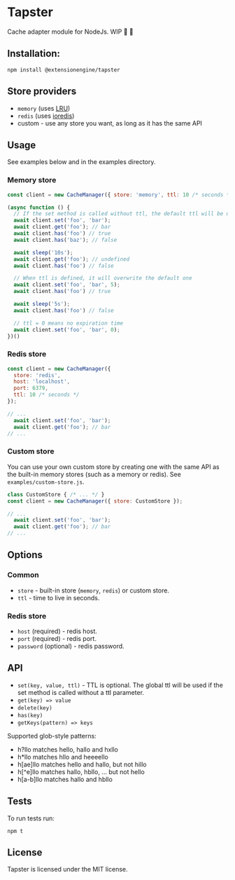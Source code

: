 # Tapster
Cache adapter module for NodeJs. WIP 🚧 🚧

## Installation:
```
npm install @extensionengine/tapster
```

## Store providers
- `memory` (uses [LRU](https://github.com/isaacs/node-lru-cache))
- `redis` (uses [ioredis](https://github.com/luin/ioredis))
- custom - use any store you want, as long as it has the same API

## Usage
See examples below and in the examples directory.

### Memory store
```js
const client = new CacheManager({ store: 'memory', ttl: 10 /* seconds */ });

(async function () {
  // If the set method is called without ttl, the default ttl will be used
  await client.set('foo', 'bar');
  await client.get('foo'); // bar
  await client.has('foo') // true
  await client.has('baz'); // false

  await sleep('10s');
  await client.get('foo'); // undefined
  await client.has('foo') // false

  // When ttl is defined, it will overwrite the default one
  await client.set('foo', 'bar', 5);
  await client.has('foo') // true

  await sleep('5s');
  await client.has('foo') // false

  // ttl = 0 means no expiration time
  await client.set('foo', 'bar', 0);
})()
```

### Redis store
```js
const client = new CacheManager({
  store: 'redis',
  host: 'localhost',
  port: 6379,
  ttl: 10 /* seconds */
});

// ...
  await client.set('foo', 'bar');
  await client.get('foo'); // bar
// ...  
```

### Custom store
You can use your own custom store by creating one with the same API as the built-in memory stores (such as a memory or redis). See `examples/custom-store.js`.
```js
class CustomStore { /* ... */ }
const client = new CacheManager({ store: CustomStore });

// ...
  await client.set('foo', 'bar');
  await client.get('foo'); // bar
// ...  
```
## Options
### Common
- `store` - built-in store (`memory`, `redis`) or custom store.
- `ttl` - time to live in seconds.
### Redis store
- `host` (required) - redis host.
- `port` (required) - redis port.
- `password` (optional) - redis password.

## API
- `set(key, value, ttl)` - TTL is optional. The global ttl will be used if the set method is called without a ttl parameter.
- `get(key) => value`
- `delete(key)`
- `has(key)`
- `getKeys(pattern) => keys`

Supported glob-style patterns:
- h?llo matches hello, hallo and hxllo
- h*llo matches hllo and heeeello
- h[ae]llo matches hello and hallo, but not hillo
- h[^e]llo matches hallo, hbllo, ... but not hello
- h[a-b]llo matches hallo and hbllo

## Tests
To run tests run: 
```
npm t
```

## License
Tapster is licensed under the MIT license.
